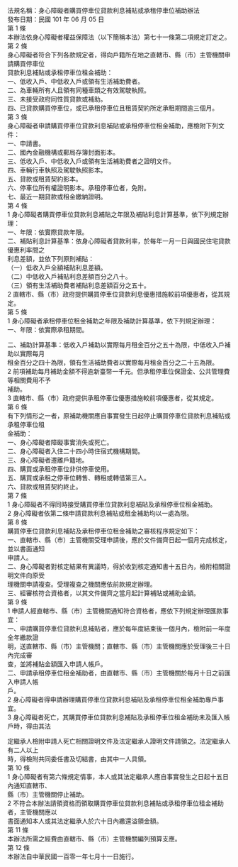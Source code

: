 法規名稱：身心障礙者購買停車位貸款利息補貼或承租停車位補助辦法  
發布日期：民國 101 年 06 月 05 日  
第 1 條  
本辦法依身心障礙者權益保障法（以下簡稱本法）第七十一條第二項規定訂定之。  
第 2 條  
身心障礙者符合下列各款規定者，得向戶籍所在地之直轄市、縣（市）主管機關申請購買停車位  
貸款利息補貼或承租停車位租金補助：  
一、低收入戶、中低收入戶或領有生活補助費者。  
二、為車輛所有人且領有同種車類之有效駕駛執照。  
三、未接受政府同性質貸款或補助。  
四、已貸款購買停車位，或已承租停車位且租賃契約所定承租期間逾三個月。  
第 3 條  
身心障礙者申請購買停車位貸款利息補貼或承租停車位租金補助，應檢附下列文件：  
一、申請書。  
二、國內金融機構或郵局存簿封面影本。  
三、低收入戶、中低收入戶或領有生活補助費者之證明文件。  
四、車輛行車執照及駕駛執照影本。  
五、貸款或租賃契約影本。  
六、停車位所有權證明影本。承租停車位者，免附。  
七、最近一期貸款或租金繳納證明。  
第 4 條  
1 身心障礙者購買停車位貸款利息補貼之年限及補貼利息計算基準，依下列規定辦理：  
一、年限：依實際貸款年限。  
二、補貼利息計算基準：依身心障礙者貸款利率，於每年一月一日與國民住宅貸款優惠利率間之  
利息差額，並依下列原則補貼：  
（一）低收入戶全額補貼利息差額。  
（二）中低收入戶補貼利息差額百分之八十。  
（三）領有生活補助費者補貼利息差額百分之五十。  
2 直轄市、縣（市）政府提供購買停車位貸款利息優惠措施較前項優惠者，從其規定。  
第 5 條  
1 身心障礙者承租停車位租金補助之年限及補助計算基準，依下列規定辦理：  
一、年限：依實際承租期間。  


二、補助計算基準：低收入戶補助以實際每月租金百分之五十為限，中低收入戶補助以實際每月  
租金百分之四十為限，領有生活補助費者以實際每月租金百分之二十五為限。  
2 前項補助每月補助金額不得逾新臺幣一千元。但承租停車位保證金、公共管理費等相關費用不予  
補助。  
3 直轄市、縣（市）政府提供承租停車位優惠措施較前項優惠者，從其規定。  
第 6 條  
有下列情形之一者，原補助機關應自事實發生日起停止購買停車位貸款利息補貼或承租停車位租  
金補助：  
一、身心障礙者障礙事實消失或死亡。  
二、身心障礙者入住二十四小時住宿式機構期間。  
三、身心障礙者遷離戶籍地。  
四、購買或承租停車位非供停車使用。  
五、購買或承租之停車位轉售、轉租或轉借第三人。  
六、貸款或租賃契約終止。  
第 7 條  
1 身心障礙者不得同時接受購買停車位貸款利息補貼及承租停車位租金補助。  
2 身心障礙者依第二條申請貸款利息補貼或租金補助均以一處為限。  
第 8 條  
購買停車位貸款利息補貼及承租停車位租金補助之審核程序規定如下：  
一、直轄市、縣（市）主管機關受理申請後，應於文件備齊日起一個月完成核定，並以書面通知  
申請人。  
二、身心障礙者對核定結果有異議時，得於收到核定通知書十五日內，檢附相關證明文件向原受  
理機關申請複查。受理複查之機關應依前款規定辦理。  
三、經審核符合資格者，以其文件備齊之當月起計算補貼或補助金額。  
第 9 條  
1 申請人經直轄市、縣（市）主管機關通知符合資格者，應依下列規定辦理匯款事宜：  
一、申請購買停車位貸款利息補貼者，應於每年度結束後一個月內，檢附前一年度全年繳款證  
明，送直轄市、縣（市）主管機關；直轄市、縣（市）主管機關應於受理後三十日內完成審  
查，並將補貼金額匯入申請人帳戶。  
二、申請承租停車位租金補助者，由直轄市、縣（市）主管機關於每月十日之前匯入申請人帳  
戶。  
2 身心障礙者得申請辦理購買停車位貸款利息補貼及承租停車位租金補助專戶事宜。  
3 身心障礙者死亡，其購買停車位貸款利息補貼及承租停車位租金補助未及匯入帳戶時，得由其法  


定繼承人檢附申請人死亡相關證明文件及法定繼承人證明文件請領之。法定繼承人有二人以上  
時，得檢附共同委任書及切結書，由其中一人具領。  
第 10 條  
1 身心障礙者有第六條規定情事，本人或其法定繼承人應自事實發生之日起十五日內通知直轄市、  
縣（市）主管機關停止補助。  
2 不符合本辦法請領資格而領取購買停車位貸款利息補貼或承租停車位租金補助者，主管機關應以  
書面通知本人或其法定繼承人於六十日內繳還溢領金額。  
第 11 條  
本辦法所需之經費由直轄市、縣（市）主管機關編列預算支應。  
第 12 條  
本辦法自中華民國一百零一年七月十一日施行。  


